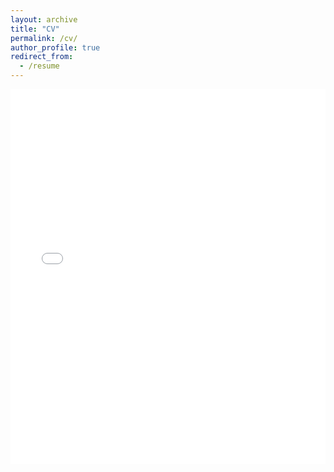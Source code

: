```yaml
---
layout: archive
title: "CV"
permalink: /cv/
author_profile: true
redirect_from:
  - /resume
---
```


<iframe src="/files/CV_Piyanontalee_2024-04.pdf" width="100%" height="600" frameborder="no" border="0" marginwidth="0" marginheight="0"></iframe>
